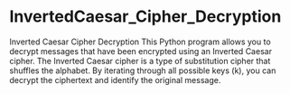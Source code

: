 ﻿# InvertedCaesar_Cipher_Decryption


Inverted Caesar Cipher Decryption
This Python program allows you to decrypt messages that have been encrypted using an Inverted Caesar cipher. The Inverted Caesar cipher is a type of substitution cipher that shuffles the alphabet. By iterating through all possible keys (k), you can decrypt the ciphertext and identify the original message.
